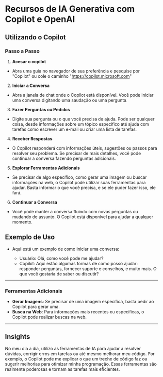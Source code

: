 # Recursos de IA Generativa com Copilot e OpenAI

## Utilizando o Copilot

### Passo a Passo

1. **Acesar o copilot**
  - Abra uma guia no navegador de sua preferência e pesquise por "Copilot" ou cole o caminho "https://copilot.microsoft.com"
  
2. **Iniciar a Conversa**
 - Abra a janela de chat onde o Copilot está disponível. Você pode iniciar uma conversa digitando uma saudação ou uma pergunta.

3. **Fazer Perguntas ou Pedidos**
 - Digite sua pergunta ou o que você precisa de ajuda. Pode ser qualquer coisa, desde informações sobre um tópico específico até ajuda com tarefas como escrever um e-mail ou criar uma lista de tarefas.

4. **Receber Respostas**
 - O Copilot responderá com informações úteis, sugestões ou passos para resolver seu problema. Se precisar de mais detalhes, você pode continuar a conversa fazendo perguntas adicionais.

5. **Explorar Ferramentas Adicionais**
 - Se precisar de algo específico, como gerar uma imagem ou buscar informações na web, o Copilot pode utilizar suas ferramentas para ajudar. Basta informar o que você precisa, e se ele puder fazer isso, ele fará.

6. **Continuar a Conversa**
 - Você pode manter a conversa fluindo com novas perguntas ou mudando de assunto. O Copilot está disponível para ajudar a qualquer momento.

## Exemplo de Uso
- Aqui está um exemplo de como iniciar uma conversa:

  - Usuário: Olá, como você pode me ajudar?
  - Copilot: Aqui estão algumas formas de como posso ajudar: responder perguntas, fornecer suporte e conselhos, e muito mais. O que você gostaria de saber ou discutir?

---
  ### Ferramentas Adicionais
- **Gerar Imagens**: Se precisar de uma imagem específica, basta pedir ao Copilot para gerar uma.
- **Busca na Web**: Para informações mais recentes ou específicas, o Copilot pode realizar buscas na web.

---

## Insights
No meu dia a dia, utilizo as ferramentas de IA para ajudar a resolver dúvidas, corrigir erros em tarefas ou até mesmo melhorar meu código. Por exemplo, o Copilot pode me explicar o que um trecho de código faz ou sugerir melhorias para otimizar minha programação. Essas ferramentas são realmente poderosas e tornam as tarefas mais eficientes.

